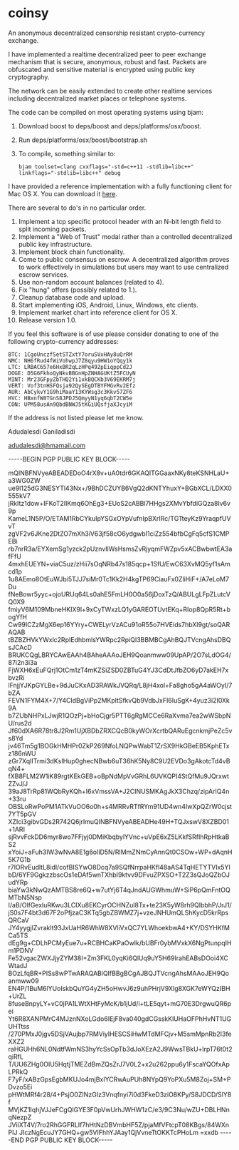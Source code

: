 coinsy
======

An anonymous decentralized censorship resistant crypto-currency exchange.

I have implemented a realtime decentralized peer to peer exchange mechanism that is secure, anonymous, robust and fast. Packets are obfuscated and sensitive material is encrypted using public key cryptography.

The network can be easily extended to create other realtime services including decentralized market places or telephone systems.

The code can be compiled on most operating systems using bjam:

1. Download boost to deps/boost and deps/platforms/osx/boost.
2. Run deps/platforms/osx/boost/bootstrap.sh
3. To compile, something similar to:

	`bjam toolset=clang cxxflags="-std=c++11 -stdlib=libc++" linkflags="-stdlib=libc++" debug`

I have provided a reference implementation with a fully functioning client for Mac OS X. You can download it [here](http://hidemyass.com/files/1kC6c/).

There are several to do's in no particular order.

1. Implement a tcp specific protocol header with an N-bit length field to split incoming packets.
2. Implement a "Web of Trust" modal rather than a controlled decentralized public key infrastructure.
3. Implement block chain functionality.
4. Come to public consensus on escrow. A decentralized algorithm proves to work effectively in simulations but users may want to use centralized escrow services.
5. Use non-random account balances (related to 4).
6. Fix "hung" offers (possibly related to 1.).
7. Cleanup database code and upload.
8. Start implementing iOS, Android, Linux, Windows, etc clients.
10. Implement market chart into reference client for OS X.
11. Release version 1.0.

If you feel this software is of use please consider donating to one of the following crypto-currency addresses:

	BTC: 1CgoUnczfSetSTZxtY7oruSVxHAy8uQrRM
	NMC: NH6fRud4fWiVohwpJ7Z8qyu9HW1oYQqy1k
	LTC: LRBAC657e6HxBR2qLzHPq492pEiqppCd2J
	DOGE: D5G6FkhoQyNkvBBGnHpZNHAGUKtZ5FCUyN
	MINT: Mr23GFpyZbTHQ2Yi1xkBQCKb3V69EKRM7j
	VERT: Vof3tnHSFQsja92QySEgDTBYFMGvRv2Efz
	AUR: AbCykvY1G9hiMaaY13KYWsg3c3Kkv57ZF6
	HVC: HBxnfW8TGnS8JPDJ5QmyyN1yq6qbT2CW5e
	CON: UPM58usAn9QbdBNWJ5tKGiUQsfjaXJcyiM
	
If the address is not listed please let me know.

Adudalesdi Ganiladisdi

adudalesdi@hmamail.com

-----BEGIN PGP PUBLIC KEY BLOCK-----

mQINBFNVyeABEADEDoO4rX8v+uA0tdr6GKAQITGGaaxNKy8teKSNHLaU+a3WG0ZW
ue9l125dG3NESYTl43Nx+/9BhDCZUYB6VgQ2dKNTYhuxY+BGbXCL/LDXX0555kV7
jRkItz1dow+IFKoT2lIKmq6OhEg3+EUoS2cABBl7HHgs2XMvYbfdiGQza8lv6v9p
KameL1N5P/O/ETAM1RbCYkuIpYSGxOYpVufnIpBXrIRc/TGTteyKz9YraqpfUVvT
zgVF2v6JKne2DtZO7mXh3iV63jf58cO6ydgwbI1ciZz554bfbCgFq5cfS1CMPEBi
rb7nrR3a/EYXemSg1yzck2pUznvIlWsHsmsZvRjyqmFWZpv5xACBwbwtEA3afFfU
4mxhEUEYN+viaC5uz/zHii7sOqNRb47s185qcp+1SfU/EwC63XvMQ5yf1sAmcd1p
1u8AEmo8OtEuWJbi5TJJ7siMr0Tc1Kk2H4kgTP69CiauFx0ZliHiF+/A7eLoM7Du
fNeBowr5yyc+ojoURUq64Ls0ahE5FmLH0O0a56jDoxTzQ/ABULgLFpZLutcVQ0X9
fmiyV6M109MbneHKIX9l+9xCyTWxzLQ1yGAREOTUvtEKq+RIop8QpR5Rt+bogYfH
Cw99ICZzMgX6ep16YYry+CWELyrVzACu91oR55o7HVEids7hbXl9gt/soQARAQAB
tBZBZHVkYWxlc2RpIEdhbmlsYWRpc2RpiQI3BBMBCgAhBQJTVcngAhsDBQsJCAcD
BRUKCQgLBRYCAwEAAh4BAheAAAoJEH9Qoanmww09UpAP/2O7sLdOG4/87i2n3i3a
FjWXH6xEuFQrj1OtCm1zT4mKZSiZSD0ZBTuG4YJ3CdDtJfbZO6yD7akEH7xbvzRi
lFnjjYJKpGYLBe+9dJuCKxAD3RAWkJVQRq/L8jH4xol+Fa8gho5gA4aWOyI/7bZA
FEVN1FYM4X+7/Y4CldBgViPp2MKpltSfkvQb9VdbJxFI6IuSgK+4yuz3i2I0Xk9A
b7ZUbNHPxLJwjR1QOzPj+bHoCjgr5PTT6gRgMCCe6RaXvma7ea2wWSbpNU/rus2d
Jf60dXA6R78tr8J2Rm1UjXBDbZRXCQcB0kyWOrXcrtbQARuEgcnkmjPeZc5vs8Yd
jv46Tm5g1BOGkHMHPr0ZkP269NfoLNQPwWabT1ZrSX9HkGBeEB5KphETxz186nWU
zGr7XqlITrmi3dKsIHup0ghecNBwb6uT36hK5Ny8C9U2EVDo3gAkotcTd4vBqN4+
fXB8FLM2W1iK89rgtKEkGEB+oBpNdMpVvGRhL6UVKQPI4StQfMu9JQrxwtZZvJ/J
39aJ8TrRp81WQbRyKQh+I6xVmssVA+J2CINUSMKAgJkX3Chzq/zipArlQ4n+33ru
OBSLoRwPoPM1ATkVuOO6o0h+s4MRRvRTfRYm91UD4wn4IwXpQZrW0cjst7YT5pGV
XZIci3gibvGDs2R742Q6jrlmuQINBFNVyeABEADHe49H+TQJxswV8XZBD01+1ARI
sjRvvFckDD6myr8wo7FFjyj0DMiKbqbylYVnc+uVpE6xZ5LKkfSRfIhRpHtkaBS2
xYoiJ+aFuh3IW3wNvA8E1g6olID5N/RIMmZNmCyAnnQt0CSOw+WP+dAqnH5K7G1b
r7lORvEudltL8idl/cofBISYwO8Dcq7a9SQfNrrpaHKfl48aAS4TqHETYTVIx5Yl
bD/6YF9GgkzzbscOs1eDAf5wnTXhbI9ktvv9DFvuZPXSO+T2Z3sQJoQZbOJudYRp
biaYw3kNwQzAMTBS8re6Q+w7utYj6T4qJndAUGWhmuW+SiP6pQmFntOQMTbN5Nsp
I/aB/OlfGexluRKwu3LCIXu8EKCyrOCHNZul8Tx+te23K5yW8rh9QIbbhP/JrJ1/
jS0s7F4bt3d67F2oPfjzaC3KTq5gbZBWMZ7j+vzeJNHUmQLShKycD5krRpsQRCaV
JY4yygjIZvraklt93JxUaHR6WhW8XVliVxQC7YLWhoekbwA4+KY/DSYHKfMCa5TS
dEg9g+CDLhPCMyEue7u+RCBHCaKPaOwIk/bUBFr0ybMVxkX6NgPtunpqIHm1PDNV
Fe52vgacZWXJjyZYM38I+Zm3FKL0yqKi6QlUq9uY5H69IrahEABsDOoi4XCWtadJ
BOzLfqBR+PISs8wPTwARAQABiQIfBBgBCgAJBQJTVcngAhsMAAoJEH9Qoanmww09
EN4P/1BuM6lYUoIskbQuYG4yZH5oHwvJ6z9uhPHrjV9XIg8XGK7eWYQzIBH+UrZL
8fuseBnpyLY+vC0jPA1LWtXHtFyMcK/b1jUd/i+tLE5qyt+mG70E3DrgwuQR6pei
Yt6R8XANPMrC4MJznNXoLGdo6IEjF8va040gdCGsskKlUHaOFPhHvNT1UGUHTtss
/270PMxJ0jgv5DSjVAujbp7RMViyIHESCSiHwMTdMFCjv+M5smMpnRb2I3feXXZ2
raHGUHh6NL0NdtfWmNS3hyYcSsOpTb3dJoXEzA2J9WwsTBkU+lrpT76t0t2qiRfL
T/UU6ZHg0OIU5HqtjTMEZdBmZQsZrJ7V0L2+x2u262ppu6y1FscaYQOfxApLPRkQ
F7yF/xABzGpsEgbMKUJo4mjBxIYCRwAuPUh8NYpQ9YoPXu5M8Zoj+SM+PDvzo5Ei
pHWtMRf4r28/4+PsjO0ZINzGIz3Vnqfnyi7i0d3FkeD3ziO8KPy/S8JDCD/SlY8f
MVjKZ1IqhjVJJeFCgQIGYE3F0pVwUrhJWHW1zC/e3/9C3Nu/wZU+DBLHNnqNezpZ
JViiXT4V/7ro2RhGGFRLIf7hHtNzDBVmbHF5Z/pjaMfVFtcpT08KBgs/84WXnPIJ
JIczNgEcuJY7GHQ+gw5VIFhhYJAay1QjVvneTtOKKTcPHoLm
=xxdb
-----END PGP PUBLIC KEY BLOCK-----
